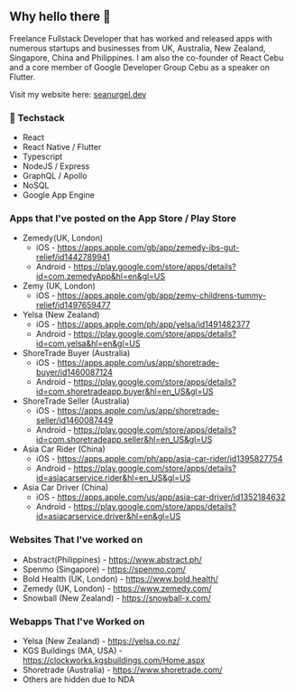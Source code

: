 ## Why hello there 👋

<!--
**SeanningTatum/SeanningTatum** is a ✨ _special_ ✨ repository because its `README.md` (this file) appears on your GitHub profile.

Here are some ideas to get you started:

- 🔭 I’m currently working on ...
- 🌱 I’m currently learning ...
- 👯 I’m looking to collaborate on ...
- 🤔 I’m looking for help with ...
- 💬 Ask me about ...
- 📫 How to reach me: ...
- 😄 Pronouns: ...
- ⚡ Fun fact: ...
-->

Freelance Fullstack Developer that has worked and released apps with numerous startups and businesses from UK, Australia, New Zealand, Singapore, China and Philippines. I am also the co-founder of React Cebu and a core member of Google Developer Group Cebu as a speaker on Flutter.

Visit my website here: [seanurgel.dev](https://seanurgel.dev)

### 🔭 Techstack
- React
- React Native / Flutter
- Typescript 
- NodeJS / Express
- GraphQL / Apollo
- NoSQL
- Google App Engine 

### Apps that I've posted on the App Store / Play Store

- Zemedy(UK, London) 
  - iOS - https://apps.apple.com/gb/app/zemedy-ibs-gut-relief/id1442789941
  - Android - https://play.google.com/store/apps/details?id=com.zemedyApp&hl=en&gl=US
- Zemy (UK, London) 
  - iOS - https://apps.apple.com/gb/app/zemy-childrens-tummy-relief/id1497659477
- Yelsa (New Zealand) 
  - iOS - https://apps.apple.com/ph/app/yelsa/id1491482377
  - Android - https://play.google.com/store/apps/details?id=com.yelsa&hl=en&gl=US
- ShoreTrade Buyer (Australia) 
  - iOS - https://apps.apple.com/us/app/shoretrade-buyer/id1460087124
  - Android - https://play.google.com/store/apps/details?id=com.shoretradeapp.buyer&hl=en_US&gl=US
- ShoreTrade Seller (Australia) 
  - iOS - https://apps.apple.com/us/app/shoretrade-seller/id1460087449
  - Android - https://play.google.com/store/apps/details?id=com.shoretradeapp.seller&hl=en_US&gl=US
- Asia Car Rider (China) 
  - iOS - https://apps.apple.com/ph/app/asia-car-rider/id1395827754
  - Android - https://play.google.com/store/apps/details?id=asiacarservice.rider&hl=en_US&gl=US
- Asia Car Driver (China) 
  - iOS - https://apps.apple.com/us/app/asia-car-driver/id1352184632
  - Android - https://play.google.com/store/apps/details?id=asiacarservice.driver&hl=en&gl=US


### Websites That I've worked on 
- Abstract(Philippines) - https://www.abstract.ph/
- Spenmo (Singapore) - https://spenmo.com/
- Bold Health (UK, London) - https://www.bold.health/
- Zemedy (UK, London) - https://www.zemedy.com/
- Snowball (New Zealand) - https://snowball-x.com/

### Webapps That I've Worked on
- Yelsa (New Zealand) - https://yelsa.co.nz/
- KGS Buildings (MA, USA) - https://clockworks.kgsbuildings.com/Home.aspx
- Shoretrade (Australia) - https://www.shoretrade.com/
- Others are hidden due to NDA
